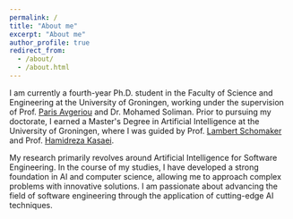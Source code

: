 ```yaml
---
permalink: /
title: "About me"
excerpt: "About me"
author_profile: true
redirect_from: 
  - /about/
  - /about.html
---
```


I am currently a fourth-year Ph.D. student in the Faculty of Science and Engineering at the University of Groningen, working under the supervision of Prof. [Paris Avgeriou](http://www.cs.rug.nl/~paris/) and Dr. Mohamed Soliman. Prior to pursuing my doctorate, I earned a Master's Degree in Artificial Intelligence at the University of Groningen, where I was guided by Prof. [Lambert Schomaker](https://www.ai.rug.nl/~lambert/) and Prof. [Hamidreza Kasaei](https://hkasaei.github.io).

My research primarily revolves around Artificial Intelligence for Software Engineering. In the course of my studies, I have developed a strong foundation in AI and computer science, allowing me to approach complex problems with innovative solutions. I am passionate about advancing the field of software engineering through the application of cutting-edge AI techniques.
